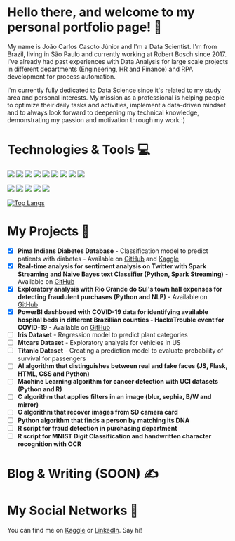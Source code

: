# Hello there, and welcome to my personal portfolio page! :wave:
My name is João Carlos Casoto Júnior and I'm a Data Scientist. I'm from Brazil, living in São Paulo and currently working at Robert Bosch since 2017. I've already had past experiences with Data Analysis for large scale projects in different departments (Engineering, HR and Finance) and RPA development for process automation. 

I'm currently fully dedicated to Data Science since it's related to my study area and personal interests. My mission as a professional is helping people to optimize their daily tasks and activities, implement a data-driven mindset and to always look forward to deepening my technical knowledge, demonstrating my passion and motivation through my work :)

# Technologies & Tools :computer:

![](https://img.shields.io/badge/OS-Linux-informational?style=flat&logo=linux&logoColor=white&color=orange)
![](https://img.shields.io/badge/Code-Python-informational?style=flat&logo=python&logoColor=white&color=blueviolet)
![](https://img.shields.io/badge/Code-R-informational?style=flat&logo=r&logoColor=white&color=blueviolet)
![](https://img.shields.io/badge/Code-C-informational?style=flat&logo=c&logoColor=white&color=blueviolet)
![](https://img.shields.io/badge/Code-Scala-informational?style=flat&logo=Scala&logoColor=white&color=blueviolet)
![](https://img.shields.io/badge/Code-Spark-informational?style=flat&logo=apachespark&logoColor=white&color=blueviolet)
![](https://img.shields.io/badge/Code-Spark-informational?style=flat&logo=apachespark&logoColor=white&color=blueviolet)
![](https://img.shields.io/badge/Tools-AzureML-informational?style=flat&logo=microsoftazure&logoColor=white&color=ff69b4)
![](https://img.shields.io/badge/Tools-HTML-informational?style=flat&logo=html5&logoColor=white&color=ff69b4)

![](https://img.shields.io/badge/Tools-PowerBI-informational?style=flat&logo=powerbi&logoColor=white&color=red)
![](https://img.shields.io/badge/Tools-Tableau-informational?style=flat&logo=tableau&logoColor=white&color=red)
![](https://img.shields.io/badge/Tools-SQLServer-informational?style=flat&logo=microsoftsqlserver&logoColor=white&color=brightgreen)
![](https://img.shields.io/badge/Tools-SQLite-informational?style=flat&logo=sqlite&logoColor=white&color=brightgreen)
![](https://img.shields.io/badge/Tools-PostgreSQL-informational?style=flat&logo=postgresql&logoColor=white&color=brightgreen)


[![Top Langs](https://github-readme-stats.vercel.app/api/top-langs/?username=jrcasoto&layout=compact&theme=chartreuse-dark&hide=Makefile)](https://github.com/anuraghazra/github-readme-stats)

# My Projects :orange_book:
- [x] **Pima Indians Diabetes Database** - Classification model to predict patients with diabetes - Available on [GitHub](https://github.com/jrcasoto/portfolio/tree/main/Machine%20Learning%20Repository/Kaggle/Pima%20Indians%20Diabetes%20Database) and [Kaggle](https://www.kaggle.com/jucasoto/pima-indians-diabetes-database)
- [X] **Real-time analysis for sentiment analysis on Twitter with Spark Streaming and Naive Bayes text Classifier (Python, Spark Streaming)** - Available on [GitHub](https://github.com/jrcasoto/portfolio/tree/main/Machine%20Learning%20Repository/Kaggle/Twitter)
- [X] **Exploratory analysis with Rio Grande do Sul's town hall expenses for detecting fraudulent purchases (Python and NLP)** - Available on [GitHub](https://github.com/jrcasoto/data_science_brigade)
- [X] **PowerBI dashboard with COVID-19 data for identifying available hospital beds in different Brazillian counties - HackaTrouble event for COVID-19** - Available on [GitHub](https://github.com/jrcasoto/covid-19-hackatrouble)
- [ ] **Iris Dataset** - Regression model to predict plant categories
- [ ] **Mtcars Dataset** - Exploratory analysis for vehicles in US
- [ ] **Titanic Dataset** - Creating a prediction model to evaluate probability of survival for passengers
- [ ] **AI algorithm that distinguishes between real and fake faces (JS, Flask, HTML, CSS and Python)**
- [ ] **Machine Learning algorithm for cancer detection with UCI datasets (Python and R)**
- [ ] **C algorithm that applies filters in an image (blur, sephia, B/W and mirror)**
- [ ] **C algorithm that recover images from SD camera card**
- [ ] **Python algorithm that finds a person by matching its DNA**
- [ ] **R script for fraud detection in purchasing department**
- [ ] **R script for MNIST Digit Classification and handwritten character recognition with OCR**

# Blog & Writing (SOON) :writing_hand:

# My Social Networks :link:

You can find me on [Kaggle][1] or [LinkedIn][2]. Say hi!

[1.1]: https://github.com/jrcasoto/portfolio/blob/main/assets/kaggle.png (Kaggle icon without padding)
[2.2]: https://github.com/MartinHeinz/MartinHeinz/blob/master/linkedin-3-16.png (LinkedIn icon without padding)

[1]: https://www.kaggle.com/jucasoto
[2]: https://www.linkedin.com/in/joao-carlos-casoto-junior/
